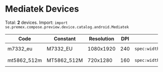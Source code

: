 # Mediatek Devices

Total: **2** devices. Import: `import se.premex.compose.preview.device.catalog.android.Mediatek`

| Code | Constant | Resolution | DPI | Compose Spec | Preview Usage |
|------|----------|------------|-----|-------------|---------------|
| m7332_eu | M7332_EU | 1080x1920 | 240 | `spec:width=1080px,height=1920px,dpi=240` | `@Preview(device = Mediatek.M7332_EU)` |
| mt5862_512m | MT5862_512M | 720x1280 | 160 | `spec:width=720px,height=1280px,dpi=160` | `@Preview(device = Mediatek.MT5862_512M)` |

<!-- Generated automatically. Do not edit manually. -->
